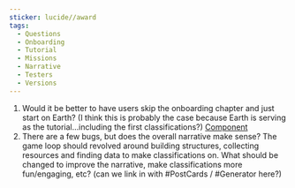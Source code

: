 ```yaml
---
sticker: lucide//award
tags:
  - Questions
  - Onboarding
  - Tutorial
  - Missions
  - Narrative
  - Testers
  - Versions
---
```

1. Would it be better to have users skip the onboarding chapter and just start on Earth? (I think this is probably the case because Earth is serving as the tutorial...including the first classifications?) [Component](obsidian://open?vault=Sailing&file=01%20Chapter%201%2002%2FComponents) 
2. There are a few bugs, but does the overall narrative make sense? The game loop should revolved around building structures, collecting resources and finding data to make classifications on. What should be changed to improve the narrative, make classifications more fun/engaging, etc? (can we link in with #PostCards / #Generator here?)